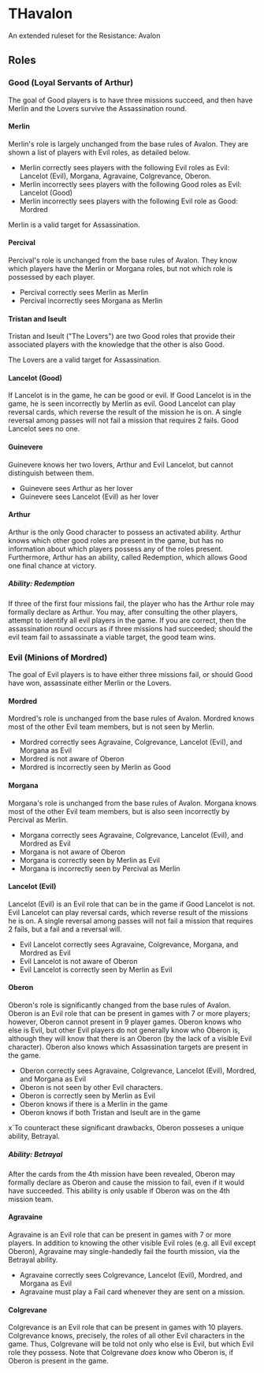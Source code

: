 # THavalon
An extended ruleset for the Resistance: Avalon 

## Roles

### Good (Loyal Servants of Arthur) 
The goal of Good players is to have three missions succeed, and then have Merlin and the Lovers survive the Assassination round. 

#### Merlin 
Merlin's role is largely unchanged from the base rules of Avalon. They are shown a list of players with Evil roles, as detailed below. 

- Merlin correctly sees players with the following Evil roles as Evil: Lancelot (Evil), Morgana, Agravaine, Colgrevance, Oberon. 
- Merlin incorrectly sees players with the following Good roles as Evil: Lancelot (Good)
- Merlin incorrectly sees players with the following Evil role as Good: Mordred 

Merlin is a valid target for Assassination. 

#### Percival
Percival's role is unchanged from the base rules of Avalon. They know which players have the Merlin or Morgana roles, but not which role is possessed by each player. 

- Percival correctly sees Merlin as Merlin
- Percival incorrectly sees Morgana as Merlin 

#### Tristan and Iseult 
Tristan and Iseult ("The Lovers") are two Good roles that provide their associated players with the knowledge that the other is also Good. 

The Lovers are a valid target for Assassination.  

#### Lancelot (Good)
If Lancelot is in the game, he can be good or evil. If Good Lancelot is in the game, he is seen incorrectly by Merlin as evil. Good Lancelot can play reversal cards,
which reverse the result of the mission he is on. A single reversal among passes will not fail a mission that requires 2 fails. Good Lancelot sees no one.

#### Guinevere
Guinevere knows her two lovers, Arthur and Evil Lancelot, but cannot distinguish between them.

- Guinevere sees Arthur as her lover
- Guinevere sees Lancelot (Evil) as her lover

#### Arthur 
Arthur is the only Good character to possess an activated ability. Arthur knows which other good roles are present in the game, but has no information about which players possess any of the roles present. Furthermore, Arthur has an ability, called Redemption, which allows Good one final chance at victory. 

##### Ability: Redemption 
If three of the first four missions fail, the player who has the Arthur role may formally declare as Arthur. You may, after consulting the other players, attempt to identify all evil players in the game. If you are correct, then the assassination round occurs as if three missions had succeeded; should the evil team fail to assassinate a viable target, the good team wins.

### Evil (Minions of Mordred) 
The goal of Evil players is to have either three missions fail, or should Good have won, assassinate either Merlin or the Lovers. 

#### Mordred
Mordred's role is unchanged from the base rules of Avalon. Mordred knows most of the other Evil team members, but is not seen by Merlin. 

- Mordred correctly sees Agravaine, Colgrevance, Lancelot (Evil), and Morgana as Evil 
- Mordred is not aware of Oberon
- Mordred is incorrectly seen by Merlin as Good 

#### Morgana 
Morgana's role is unchanged from the base rules of Avalon. Morgana knows most of the other Evil team members, but is also seen incorrectly by Percival as Merlin. 

- Morgana correctly sees Agravaine, Colgrevance, Lancelot (Evil), and Mordred as Evil 
- Morgana is not aware of Oberon
- Morgana is correctly seen by Merlin as Evil 
- Morgana is incorrectly seen by Percival as Merlin 

#### Lancelot (Evil) 
Lancelot (Evil) is an Evil role that can be in the game if Good Lancelot is not. Evil Lancelot can play reversal cards, which reverse result of the missions he is on.
A single reversal among passes will not fail a mission that requires 2 fails, but a fail and a reversal will.

- Evil Lancelot correctly sees Agravaine, Colgrevance, Morgana, and Mordred as Evil 
- Evil Lancelot is not aware of Oberon
- Evil Lancelot is correctly seen by Merlin as Evil 

#### Oberon 
Oberon's role is significantly changed from the base rules of Avalon. Oberon is an Evil role that can be present in games with 7 or more players; however, Oberon cannot present in 9 player games. Oberon knows who else is Evil, but other Evil players do not generally know who Oberon is, although they will know that there is an Oberon (by the lack of a visible Evil character). Oberon also knows which Assassination targets are present in the game.

- Oberon correctly sees Agravaine, Colgrevance, Lancelot (Evil), Mordred, and Morgana as Evil
- Oberon is not seen by other Evil characters. 
- Oberon is correctly seen by Merlin as Evil 
- Oberon knows if there is a Merlin in the game
- Oberon knows if both Tristan and Iseult are in the game 

x`To counteract these significant drawbacks, Oberon posseses a unique ability, Betrayal. 

##### Ability: Betrayal 
After the cards from the 4th mission have been revealed, Oberon may formally declare as Oberon and cause the mission to fail, even if it would have succeeded. This ability is only usable if Oberon was on the 4th mission team. 

#### Agravaine 
Agravaine is an Evil role that can be present in games with 7 or more players. In addition to knowing the other visible Evil roles (e.g. all Evil except Oberon), Agravaine may single-handedly fail the fourth mission, via the Betrayal ability. 

- Agravaine correctly sees Colgrevance, Lancelot (Evil), Mordred, and Morgana as Evil 
- Agravaine must play a Fail card whenever they are sent on a mission. 

#### Colgrevane 
Colgrevance is an Evil role that can be present in games with 10 players. Colgrevance knows, precisely, the roles of all other Evil characters in the game. Thus, Colgrevane will be told not only who else is Evil, but which Evil role they possess. Note that Colgrevane *does* know who Oberon is, if Oberon is present in the game.  
